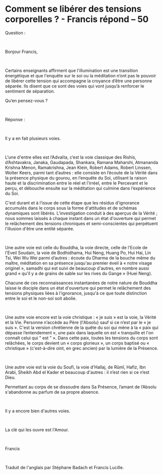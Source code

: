# Comment se libérer des tensions corporelles ? - Francis répond – 50



Question :  

&nbsp;  

Bonjour Francis,  

&nbsp;  

Certains enseignants affirment que l'illumination est une transition &eacute;nerg&eacute;tique et que l'enqu&ecirc;te sur le soi ou la m&eacute;ditation n&rsquo;ont pas le pouvoir de lib&eacute;rer cette tension qui accompagne la croyance d&rsquo;&ecirc;tre une personne s&eacute;par&eacute;e. Ils disent que ce sont des voies qui vont jusqu&rsquo;&agrave; renforcer le sentiment de s&eacute;paration.  

Qu&rsquo;en pensez-vous ?  

&nbsp;  

R&eacute;ponse :  

&nbsp;  

Il y a en fait plusieurs voies.  

&nbsp;  

L'une d'entre elles est l&rsquo;Adva&iuml;ta, c&rsquo;est la voie classique des Rishis, d&rsquo;Ashtavakra, Janaka, Gaudapada, Shankara, Ramana Maharshi, Atmananda Krishna Menon, Ramakrishna, Jean Klein, Robert Adams, Robert Linssen, Wolter Keers, parmi tant d&rsquo;autres : elle consiste en l&rsquo;&eacute;coute de la V&eacute;rit&eacute; dans la pr&eacute;sence physique du gourou, en l&rsquo;enqu&ecirc;te du Soi, utilisant la raison haute et la discrimination entre le r&eacute;el et l&rsquo;irr&eacute;el, entre le Percevant et le per&ccedil;u, et d&eacute;bouche ensuite sur la m&eacute;ditation qui culmine dans l&rsquo;exp&eacute;rience du Soi.  

C'est durant et &agrave; l&rsquo;issue de cette &eacute;tape que les r&eacute;sidus d'ignorance accumul&eacute;s dans le corps sous la forme d'attitudes et de sch&eacute;mas dynamiques sont lib&eacute;r&eacute;s. L'investigation conduit &agrave; des aper&ccedil;us de la V&eacute;rit&eacute; ; nous sommes laiss&eacute;s &agrave; chaque instant dans un &eacute;tat d'ouverture qui permet le rel&acirc;chement des tensions chroniques et semi-conscientes qui perp&eacute;tuent l'illusion d'&ecirc;tre une entit&eacute; s&eacute;par&eacute;e.  

&nbsp;  

Une autre voie est celle du Bouddha, la voie directe, celle de l'Ecole de l'Eveil Soudain, la voie de Bodhidhama, Hui Neng, Huang Po, Hui Hai, Lin Tsi, Wei Wu Wei parmi d&rsquo;autres : &eacute;coute du Dharma de la bouche m&ecirc;me du ma&icirc;tre, m&eacute;ditation en sa pr&eacute;sence jusqu'au premier &eacute;veil &agrave; &laquo; notre visage originel &raquo;, samadhi qui est suivi de beaucoup d'autres, en nombre aussi grand &laquo; qu'il y a de grains de sable sur les rives du Gange &raquo; (Huei Neng).  

Chacune de ces reconnaissances instantan&eacute;es de notre nature de Bouddha laisse le disciple dans un &eacute;tat d'ouverture qui permet le rel&acirc;chement des tensions physiques li&eacute;es &agrave; l'ignorance, jusqu'&agrave; ce que toute distinction entre le soi et le non-soi soit abolie.  

&nbsp;  

Une autre voie encore est la voie christique : &laquo; je suis &raquo; est la voie, la V&eacute;rit&eacute; et la Vie. Personne n&rsquo;acc&egrave;de au P&egrave;re (l'Absolu) sauf si ce n&rsquo;est par le &laquo; je suis &raquo;. C'est la version chr&eacute;tienne de la qu&ecirc;te du soi qui m&egrave;ne &agrave; la &laquo; paix qui d&eacute;passe l&rsquo;entendement &raquo;, une paix dans laquelle on est &laquo; tranquille et l'on conna&icirc;t celui qui &quot; est &quot; &raquo;. Dans cette paix, toutes les tensions du corps sont rel&acirc;ch&eacute;es, le corps devient un &laquo; corps glorieux &raquo;, un corps baptis&eacute; ou &laquo; christique &raquo; (c'est-&agrave;-dire oint, en grec ancien) par la lumi&egrave;re de la Pr&eacute;sence.  

&nbsp;  

Une autre voie est la voie du Soufi, la voie d'Hallaj, de R&ucirc;m&icirc;, Hafiz, Ibn Arabi, Sheikh Abd el Kader et beaucoup d'autres : il n&rsquo;est rien si ce n&rsquo;est Dieu.  

Permettant au corps de se dissoudre dans Sa Pr&eacute;sence, l&rsquo;amant de l&rsquo;Absolu s'abandonne au parfum de sa propre absence.  

&nbsp;  

Il y a encore bien d'autres voies.  

&nbsp;  

La cl&eacute; qui les ouvre est l'Amour.  

&nbsp;  

Francis  

&nbsp;  

Traduit de l'anglais par St&eacute;phane Badach et Francis Lucille.  








